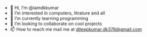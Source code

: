 - 👋 Hi, I’m @iamdkkumar
- 👀 I’m interested in computers, litrature and all
- 🌱 I’m currently learning programming
- 💞️ I’m looking to collaborate on cool projects
- 📫 How to reach me mail me at dileepkumar.dk376@gmail.com

<!---
iamdkkumar/iamdkkumar is a ✨ special ✨ repository because its `README.md` (this file) appears on your GitHub profile.
You can click the Preview link to take a look at your changes.
--->
